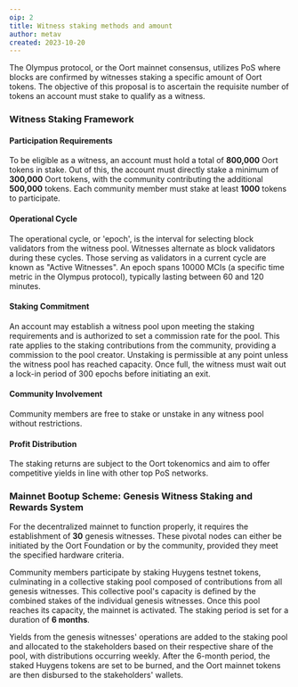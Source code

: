```yaml
---
oip: 2
title: Witness staking methods and amount
author: metav
created: 2023-10-20
---
```


The Olympus protocol, or the Oort mainnet consensus, utilizes PoS where blocks are confirmed by witnesses staking a specific amount of Oort tokens. The objective of this proposal is to ascertain the requisite number of tokens an account must stake to qualify as a witness.

### Witness Staking Framework

#### Participation Requirements

To be eligible as a witness, an account must hold a total of **800,000** Oort tokens in stake. Out of this, the account must directly stake a minimum of **300,000** Oort tokens, with the community contributing the additional **500,000** tokens. Each community member must stake at least **1000** tokens to participate.

#### Operational Cycle

The operational cycle, or 'epoch', is the interval for selecting block validators from the witness pool. Witnesses alternate as block validators during these cycles. Those serving as validators in a current cycle are known as "Active Witnesses". An epoch spans 10000 MCIs (a specific time metric in the Olympus protocol), typically lasting between 60 and 120 minutes.

#### Staking Commitment
An account may establish a witness pool upon meeting the staking requirements and is authorized to set a commission rate for the pool. This rate applies to the staking contributions from the community, providing a commission to the pool creator. Unstaking is permissible at any point unless the witness pool has reached capacity. Once full, the witness must wait out a lock-in period of 300 epochs before initiating an exit.


#### Community Involvement
Community members are free to stake or unstake in any witness pool without restrictions.

#### Profit Distribution
The staking returns are subject to the Oort tokenomics and aim to offer competitive yields in line with other top PoS networks.

### Mainnet Bootup Scheme: Genesis Witness Staking and Rewards System
For the decentralized mainnet to function properly, it requires the establishment of **30** genesis witnesses. These pivotal nodes can either be initiated by the Oort Foundation or by the community, provided they meet the specified hardware criteria.

Community members participate by staking Huygens testnet tokens, culminating in a collective staking pool composed of contributions from all genesis witnesses. This collective pool's capacity is defined by the combined stakes of the individual genesis witnesses. Once this pool reaches its capacity, the mainnet is activated. The staking period is set for a duration of **6 months**.

Yields from the genesis witnesses' operations are added to the staking pool and allocated to the stakeholders based on their respective share of the pool, with distributions occurring weekly. After the 6-month period, the staked Huygens tokens are set to be burned, and the Oort mainnet tokens are then disbursed to the stakeholders' wallets.
